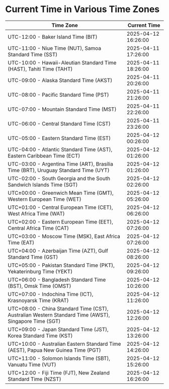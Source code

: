 # Current Time in Various Time Zones

| Time Zone | Current Time |
|-----------|--------------|
| UTC-12:00 - Baker Island Time (BIT) | 2025-04-12 16:26:00 |
| UTC-11:00 - Niue Time (NUT), Samoa Standard Time (SST) | 2025-04-11 17:26:00 |
| UTC-10:00 - Hawaii-Aleutian Standard Time (HAST), Tahiti Time (TAHT) | 2025-04-11 18:26:00 |
| UTC-09:00 - Alaska Standard Time (AKST) | 2025-04-11 20:26:00 |
| UTC-08:00 - Pacific Standard Time (PST) | 2025-04-11 21:26:00 |
| UTC-07:00 - Mountain Standard Time (MST) | 2025-04-11 22:26:00 |
| UTC-06:00 - Central Standard Time (CST) | 2025-04-11 23:26:00 |
| UTC-05:00 - Eastern Standard Time (EST) | 2025-04-12 00:26:00 |
| UTC-04:00 - Atlantic Standard Time (AST), Eastern Caribbean Time (ECT) | 2025-04-12 01:26:00 |
| UTC-03:00 - Argentina Time (ART), Brasília Time (BRT), Uruguay Standard Time (UYT) | 2025-04-12 01:26:00 |
| UTC-02:00 - South Georgia and the South Sandwich Islands Time (SGT) | 2025-04-12 02:26:00 |
| UTC±00:00 - Greenwich Mean Time (GMT), Western European Time (WET) | 2025-04-12 05:26:00 |
| UTC+01:00 - Central European Time (CET), West Africa Time (WAT) | 2025-04-12 06:26:00 |
| UTC+02:00 - Eastern European Time (EET), Central Africa Time (CAT) | 2025-04-12 07:26:00 |
| UTC+03:00 - Moscow Time (MSK), East Africa Time (EAT) | 2025-04-12 07:26:00 |
| UTC+04:00 - Azerbaijan Time (AZT), Gulf Standard Time (GST) | 2025-04-12 08:26:00 |
| UTC+05:00 - Pakistan Standard Time (PKT), Yekaterinburg Time (YEKT) | 2025-04-12 09:26:00 |
| UTC+06:00 - Bangladesh Standard Time (BST), Omsk Time (OMST) | 2025-04-12 10:26:00 |
| UTC+07:00 - Indochina Time (ICT), Krasnoyarsk Time (KRAT) | 2025-04-12 11:26:00 |
| UTC+08:00 - China Standard Time (CST), Australian Western Standard Time (AWST), Singapore Time (SGT) | 2025-04-12 12:26:00 |
| UTC+09:00 - Japan Standard Time (JST), Korea Standard Time (KST) | 2025-04-12 13:26:00 |
| UTC+10:00 - Australian Eastern Standard Time (AEST), Papua New Guinea Time (PGT) | 2025-04-12 14:26:00 |
| UTC+11:00 - Solomon Islands Time (SBT), Vanuatu Time (VUT) | 2025-04-12 15:26:00 |
| UTC+12:00 - Fiji Time (FJT), New Zealand Standard Time (NZST) | 2025-04-12 16:26:00 |
